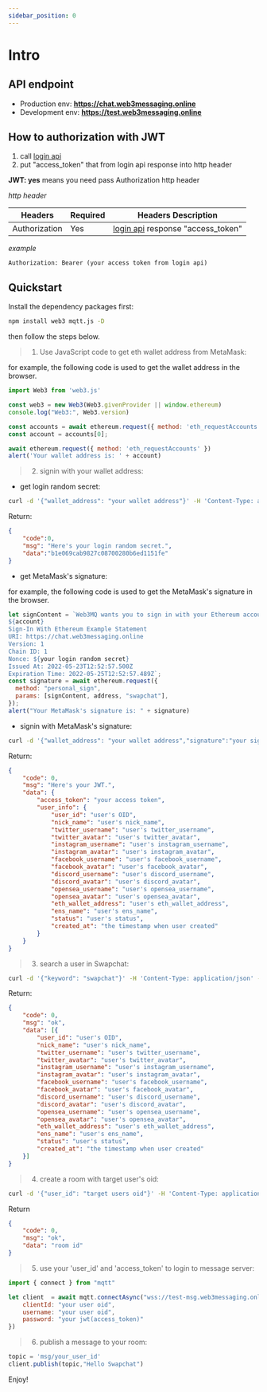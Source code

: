 ```yaml
---
sidebar_position: 0
---
```



# Intro

## API endpoint

- Production env: **https://chat.web3messaging.online**
- Development env: **https://test.web3messaging.online**


## How to authorization with JWT

1. call [login api](/docs/SwapChat/User/user-login#login-with-metamask-sign)
2. put "access_token" that from login api response into http header

**JWT: yes** means you need pass Authorization http header


*http header*

| Headers  | Required |  Headers Description|
| ------------- | ------------- |--------|
| Authorization  | Yes  |  [login api](/docs/SwapChat/User/user-login#login-with-metamask-sign) response "access_token" |

*example*

```
Authorization: Bearer (your access token from login api)
```

## Quickstart

Install the dependency packages first:

```bash
npm install web3 mqtt.js -D
```


then follow the steps below.

> 1. Use JavaScript code to get eth wallet address from MetaMask:

for example, the following code is used to get the wallet address in the browser.

```javascript
import Web3 from 'web3.js'

const web3 = new Web3(Web3.givenProvider || window.ethereum)
console.log("Web3:", Web3.version)

const accounts = await ethereum.request({ method: 'eth_requestAccounts' });
const account = accounts[0];

await ethereum.request({ method: 'eth_requestAccounts' })
alert('Your wallet address is: ' + account)
```

> 2. signin with your wallet address:

* get login random secret:
```bash
curl -d '{"wallet_address": "your wallet address"}' -H 'Content-Type: application/json' https://test.web3messaging.online/login_random_secret
```
Return:

```json
{
    "code":0,
    "msg": "Here's your login random secret.",
    "data":"b1e069cab9827c08700280b6ed1151fe"
}
```

* get MetaMask's signature:

for example, the following code is used to get the MetaMask's signature in the browser.

```javascript
let signContent = `Web3MQ wants you to sign in with your Ethereum account:
${account}
Sign-In With Ethereum Example Statement
URI: https://chat.web3messaging.online
Version: 1
Chain ID: 1
Nonce: ${your login random secret}
Issued At: 2022-05-23T12:52:57.500Z
Expiration Time: 2022-05-25T12:52:57.489Z`;
const signature = await ethereum.request({
  method: "personal_sign",
  params: [signContent, address, "swapchat"],
});
alert("Your MetaMask's signature is: " + signature)
```

* signin with MetaMask's signature:

```bash
curl -d '{"wallet_address": "your wallet address","signature":"your signature","login_random_secret":"login_random_secret"}' -H 'Content-Type: application/json' https://test.web3messaging.online/login_random_secret
```

Return:

```json
{
    "code": 0,
    "msg": "Here's your JWT.",
    "data": {
        "access_token": "your access token",
        "user_info": {
            "user_id": "user's OID",
            "nick_name": "user's nick_name",
            "twitter_username": "user's twitter_username",
            "twitter_avatar": "user's twitter_avatar",
            "instagram_username": "user's instagram_username",
            "instagram_avatar": "user's instagram_avatar",
            "facebook_username": "user's facebook_username",
            "facebook_avatar": "user's facebook_avatar",
            "discord_username": "user's discord_username",
            "discord_avatar": "user's discord_avatar",
            "opensea_username": "user's opensea_username",
            "opensea_avatar": "user's opensea_avatar",
            "eth_wallet_address": "user's eth_wallet_address",
            "ens_name": "user's ens_name",
            "status": "user's status",
            "created_at": "the timestamp when user created"
        }
    }
}
```

> 3. search a user in Swapchat:

```bash
curl -d '{"keyword": "swapchat"}' -H 'Content-Type: application/json' -H 'Authorization: Bearer your_jwt' https://test.web3messaging.online/search
```
Return:

```json
{
    "code": 0,
    "msg": "ok",
    "data": [{
        "user_id": "user's OID",
        "nick_name": "user's nick_name",
        "twitter_username": "user's twitter_username",
        "twitter_avatar": "user's twitter_avatar",
        "instagram_username": "user's instagram_username",
        "instagram_avatar": "user's instagram_avatar",
        "facebook_username": "user's facebook_username",
        "facebook_avatar": "user's facebook_avatar",
        "discord_username": "user's discord_username",
        "discord_avatar": "user's discord_avatar",
        "opensea_username": "user's opensea_username",
        "opensea_avatar": "user's opensea_avatar",
        "eth_wallet_address": "user's eth_wallet_address",
        "ens_name": "user's ens_name",
        "status": "user's status",
        "created_at": "the timestamp when user created"
    }]
}
```

> 4. create a room with target user's oid:

```bash
curl -d '{"user_id": "target users oid"}' -H 'Content-Type: application/json' -H 'Authorization: Bearer your_jwt' https://test.web3messaging.online/search
```
Return
```json
{
    "code": 0,
    "msg": "ok",
    "data": "room id"
}
```

> 5. use your 'user_id' and 'access_token' to login to message server:

```javascript
import { connect } from "mqtt"  

let client  = await mqtt.connectAsync("wss://test-msg.web3messaging.online/mqtt", {
    clientId: "your user oid",
    username: "your user oid",
    password: "your jwt(access_token)"
})
```

> 6. publish a message to your room:

```javascript
topic = 'msg/your_user_id'
client.publish(topic,"Hello Swapchat")
```

Enjoy!